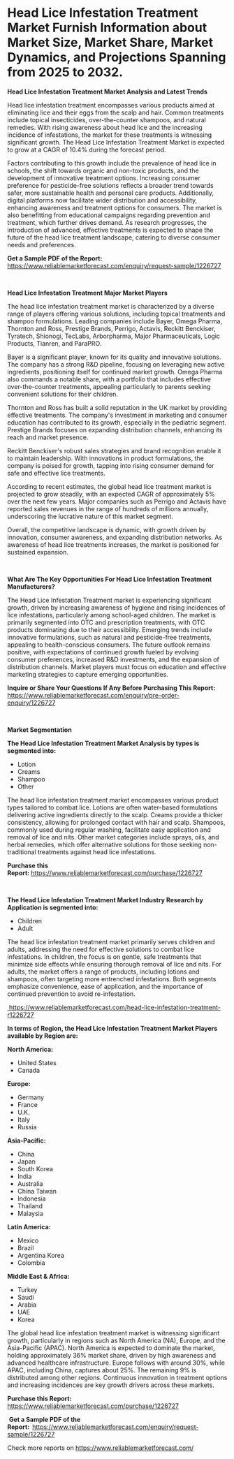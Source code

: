 <p><h1>Head Lice Infestation Treatment Market Furnish Information about Market Size, Market Share, Market Dynamics, and Projections Spanning from 2025 to 2032.</h1></p><p><strong>Head Lice Infestation Treatment Market Analysis and Latest Trends</strong></p>
<p><p>Head lice infestation treatment encompasses various products aimed at eliminating lice and their eggs from the scalp and hair. Common treatments include topical insecticides, over-the-counter shampoos, and natural remedies. With rising awareness about head lice and the increasing incidence of infestations, the market for these treatments is witnessing significant growth. The Head Lice Infestation Treatment Market is expected to grow at a CAGR of 10.4% during the forecast period. </p><p>Factors contributing to this growth include the prevalence of head lice in schools, the shift towards organic and non-toxic products, and the development of innovative treatment options. Increasing consumer preference for pesticide-free solutions reflects a broader trend towards safer, more sustainable health and personal care products. Additionally, digital platforms now facilitate wider distribution and accessibility, enhancing awareness and treatment options for consumers. The market is also benefitting from educational campaigns regarding prevention and treatment, which further drives demand. As research progresses, the introduction of advanced, effective treatments is expected to shape the future of the head lice treatment landscape, catering to diverse consumer needs and preferences.</p></p>
<p><strong>Get a Sample PDF of the Report:&nbsp;</strong> <a href="https://www.reliablemarketforecast.com/enquiry/request-sample/1226727?utm_campaign=3074&utm_medium=2&utm_source=Github&utm_content=ia&utm_term=08032025&utm_id=head-lice-infestation-treatment">https://www.reliablemarketforecast.com/enquiry/request-sample/1226727</a></p>
<p>&nbsp;</p>
<p><strong>Head Lice Infestation Treatment Major Market Players</strong></p>
<p><p>The head lice infestation treatment market is characterized by a diverse range of players offering various solutions, including topical treatments and shampoo formulations. Leading companies include Bayer, Omega Pharma, Thornton and Ross, Prestige Brands, Perrigo, Actavis, Reckitt Benckiser, Tyratech, Shionogi, TecLabs, Arborpharma, Major Pharmaceuticals, Logic Products, Tianren, and ParaPRO.</p><p>Bayer is a significant player, known for its quality and innovative solutions. The company has a strong R&D pipeline, focusing on leveraging new active ingredients, positioning itself for continued market growth. Omega Pharma also commands a notable share, with a portfolio that includes effective over-the-counter treatments, appealing particularly to parents seeking convenient solutions for their children.</p><p>Thornton and Ross has built a solid reputation in the UK market by providing effective treatments. The company's investment in marketing and consumer education has contributed to its growth, especially in the pediatric segment. Prestige Brands focuses on expanding distribution channels, enhancing its reach and market presence.</p><p>Reckitt Benckiser's robust sales strategies and brand recognition enable it to maintain leadership. With innovations in product formulations, the company is poised for growth, tapping into rising consumer demand for safe and effective lice treatments. </p><p>According to recent estimates, the global head lice treatment market is projected to grow steadily, with an expected CAGR of approximately 5% over the next few years. Major companies such as Perrigo and Actavis have reported sales revenues in the range of hundreds of millions annually, underscoring the lucrative nature of this market segment.</p><p>Overall, the competitive landscape is dynamic, with growth driven by innovation, consumer awareness, and expanding distribution networks. As awareness of head lice treatments increases, the market is positioned for sustained expansion.</p></p>
<p>&nbsp;</p>
<p><strong>What Are The Key Opportunities For Head Lice Infestation Treatment Manufacturers?</strong></p>
<p><p>The Head Lice Infestation Treatment market is experiencing significant growth, driven by increasing awareness of hygiene and rising incidences of lice infestations, particularly among school-aged children. The market is primarily segmented into OTC and prescription treatments, with OTC products dominating due to their accessibility. Emerging trends include innovative formulations, such as natural and pesticide-free treatments, appealing to health-conscious consumers. The future outlook remains positive, with expectations of continued growth fueled by evolving consumer preferences, increased R&D investments, and the expansion of distribution channels. Market players must focus on education and effective marketing strategies to capture emerging opportunities.</p></p>
<p><strong>Inquire or Share Your Questions If Any Before Purchasing This Report:</strong> <a href="https://www.reliablemarketforecast.com/enquiry/pre-order-enquiry/1226727?utm_campaign=3074&utm_medium=2&utm_source=Github&utm_content=ia&utm_term=08032025&utm_id=head-lice-infestation-treatment">https://www.reliablemarketforecast.com/enquiry/pre-order-enquiry/1226727</a></p>
<p>&nbsp;</p>
<p><strong>Market Segmentation</strong></p>
<p><strong>The Head Lice Infestation Treatment Market Analysis by types is segmented into:</strong></p>
<p><ul><li>Lotion</li><li>Creams</li><li>Shampoo</li><li>Other</li></ul></p>
<p><p>The head lice infestation treatment market encompasses various product types tailored to combat lice. Lotions are often water-based formulations delivering active ingredients directly to the scalp. Creams provide a thicker consistency, allowing for prolonged contact with hair and scalp. Shampoos, commonly used during regular washing, facilitate easy application and removal of lice and nits. Other market categories include sprays, oils, and herbal remedies, which offer alternative solutions for those seeking non-traditional treatments against head lice infestations.</p></p>
<p><strong>Purchase this Report:&nbsp;</strong><a href="https://www.reliablemarketforecast.com/purchase/1226727?utm_campaign=3074&utm_medium=2&utm_source=Github&utm_content=ia&utm_term=08032025&utm_id=head-lice-infestation-treatment">https://www.reliablemarketforecast.com/purchase/1226727</a></p>
<p>&nbsp;</p>
<p><strong>The Head Lice Infestation Treatment Market Industry Research by Application is segmented into:</strong></p>
<p><ul><li>Children</li><li>Adult</li></ul></p>
<p><p>The head lice infestation treatment market primarily serves children and adults, addressing the need for effective solutions to combat lice infestations. In children, the focus is on gentle, safe treatments that minimize side effects while ensuring thorough removal of lice and nits. For adults, the market offers a range of products, including lotions and shampoos, often targeting more entrenched infestations. Both segments emphasize convenience, ease of application, and the importance of continued prevention to avoid re-infestation.</p></p>
<p><a href="https://www.reliablemarketforecast.com/head-lice-infestation-treatment-r1226727?utm_campaign=3074&utm_medium=2&utm_source=Github&utm_content=ia&utm_term=08032025&utm_id=head-lice-infestation-treatment">&nbsp;https://www.reliablemarketforecast.com/head-lice-infestation-treatment-r1226727</a></p>
<p><strong>In terms of Region, the Head Lice Infestation Treatment Market Players available by Region are:</strong></p>
<p>
    <p> <strong> North America: </strong>
        <ul>
            <li>United States</li>
            <li>Canada</li>
        </ul>
        </p> 
    <p> <strong> Europe: </strong>
        <ul>
            <li>Germany</li>
            <li>France</li>
            <li>U.K.</li>
            <li>Italy</li>
            <li>Russia</li>
        </ul>
        </p> 
    <p> <strong> Asia-Pacific: </strong>
        <ul>
            <li>China</li>
            <li>Japan</li>
            <li>South Korea</li>
            <li>India</li>
            <li>Australia</li>
            <li>China Taiwan</li>
            <li>Indonesia</li>
            <li>Thailand</li>
            <li>Malaysia</li>
        </ul>
        </p> 
    <p> <strong> Latin America: </strong>
        <ul>
            <li>Mexico</li>
            <li>Brazil</li>
            <li>Argentina Korea</li>
            <li>Colombia</li>
        </ul>
        </p> 
    <p> <strong> Middle East & Africa: </strong>
        <ul>
            <li>Turkey</li>
            <li>Saudi</li>
            <li>Arabia</li>
            <li>UAE</li>
            <li>Korea</li>
        </ul>
    </p>
    </p>
<p><p>The global head lice infestation treatment market is witnessing significant growth, particularly in regions such as North America (NA), Europe, and the Asia-Pacific (APAC). North America is expected to dominate the market, holding approximately 36% market share, driven by high awareness and advanced healthcare infrastructure. Europe follows with around 30%, while APAC, including China, captures about 25%. The remaining 9% is distributed among other regions. Continuous innovation in treatment options and increasing incidences are key growth drivers across these markets.</p></p>
<p><strong>Purchase this Report: </strong><a href="https://www.reliablemarketforecast.com/purchase/1226727?utm_campaign=3074&utm_medium=2&utm_source=Github&utm_content=ia&utm_term=08032025&utm_id=head-lice-infestation-treatment">https://www.reliablemarketforecast.com/purchase/1226727</a></p>
<p>&nbsp;<strong>Get a Sample PDF of the Report:&nbsp;&nbsp;</strong><a href="https://www.reliablemarketforecast.com/enquiry/request-sample/1226727?utm_campaign=3074&utm_medium=2&utm_source=Github&utm_content=ia&utm_term=08032025&utm_id=head-lice-infestation-treatment">https://www.reliablemarketforecast.com/enquiry/request-sample/1226727</a></p>
<p><strong></strong></p>
<p>Check more reports on <a href="https://www.reliablemarketforecast.com/?utm_campaign=3074&utm_medium=2&utm_source=Github&utm_content=ia&utm_term=08032025&utm_id=head-lice-infestation-treatment">https://www.reliablemarketforecast.com/</a></p>